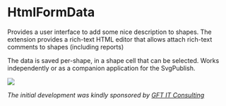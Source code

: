 # HtmlFormData

Provides a user interface to add some nice description to shapes.
The extension provides a rich-text HTML editor that allows attach rich-text comments to shapes (including reports)

The data is saved per-shape, in a shape cell that can be selected.
Works independently or as a companion application for the SvgPublish.

![](https://i.paste.pics/82021c2810eee5f433f964cbbea39c5a.png)

_The initial development was kindly sponsored by [GFT IT Consulting](https://www.gft.com/de/de/index/)_
